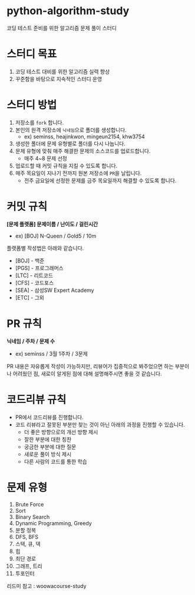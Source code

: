 # python-algorithm-study

코딩 테스트 준비를 위한 알고리즘 문제 풀이 스터디

# 스터디 목표

1. 코딩 테스트 대비를 위한 알고리즘 실력 향상
2. 꾸준함을 바탕으로 지속적인 스터디 운영

# 스터디 방법

1. 저장소를 `fork` 합니다.
2. 본인의 원격 저장소에 `닉네임`으로 폴더를 생성합니다.
    - ex) seminss, heajinkwon, mingeun2154, khw3754
3. 생성한 폴더에 문제 유형별로 폴더를 다시 나눕니다.
3. 문제 유형에 맞춰 매주 해결한 문제의 소스코드를 업로드합니다.
    - 매주 4~8 문제 선정
4. 업로드할 때 커밋 규칙을 지킬 수 있도록 합니다.
5. 매주 목요일이 지나기 전까지 원본 저장소에 `PR`을 날립니다.
    - 전주 금요일에 선정한 문제를 금주 목요일까지 해결할 수 있도록 합니다.


# 커밋 규칙

**[문제 플랫폼] 문제이름 / 난이도 / 걸린시간**

- ex) [BOJ] N-Queen / Gold5 / 10m

플랫폼별 작성법은 아래와 같습니다.

- [BOJ] - 백준
- [PGS] - 프로그래머스
- [LTC] - 리트코드
- [CFS] - 코드포스
- [SEA] - 삼성SW Expert Academy
- [ETC] - 그외

# PR 규칙

**닉네임 / 주차 / 문제 수**

- ex) seminss / 3월 1주차 / 3문제

PR 내용은 자유롭게 작성이 가능하지만, 리뷰어가 집중적으로 봐주었으면 하는 부분이나 어려웠던 점, 새로이 알게된 점에 대해 설명해주시면 좋을 것 같습니다.

# 코드리뷰 규칙

- PR에서 코드리뷰를 진행합니다.
- 코드 리뷰라고 잘못된 부분만 찾는 것이 아닌 아래의 과정을 진행할 수 있습니다.
    - 더 좋은 방향으로의 개선 방향 제시
    - 잘한 부분에 대한 칭찬
    - 궁금한 부분에 대한 질문
    - 새로운 풀이 방식 제시
    - 다른 사람의 코드를 통한 학습

# 문제 유형

1. Brute Force
2. Sort
3. Binary Search
4. Dynamic Programming, Greedy
5. 분할 정복
6. DFS, BFS
7. 스택, 큐, 덱
8. 힙
9. 최단 경로
10. 그래프, 트리
11. 투포인터


리드미 참고 : woowacourse-study
